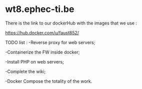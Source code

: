 # wt8.ephec-ti.be

There is the link to our dockerHub with the images that we use : 

https://hub.docker.com/u/faust852/

TODO list :
-Reverse proxy for web servers;

-Containerize the FW inside docker;

-Install PHP on web servers;

-Complete the wiki;

-Docker Compose the totality of the work.
